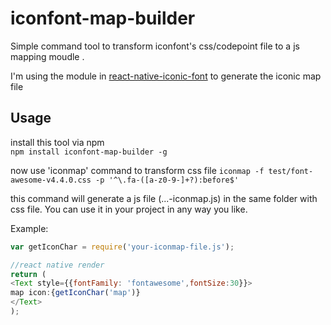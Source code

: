 # iconfont-map-builder  
Simple command tool to transform iconfont's css/codepoint file to a js mapping moudle .

I'm using the module in [react-native-iconic-font](<https://github.com/sospartan/react-native-iconic-font>) to generate the iconic map file

## Usage  
install this tool via npm  
`npm install iconfont-map-builder -g`  
  
now use 'iconmap' command to transform css file
`iconmap -f test/font-awesome-v4.4.0.css -p '^\.fa-([a-z0-9-]+?):before$'`

this command will generate a js  file (...-iconmap.js) in the same folder with css file. You can use it in your project in any way you like.  

Example:  

```javascript
var getIconChar = require('your-iconmap-file.js');

//react native render  
return (
<Text style={{fontFamily: 'fontawesome',fontSize:30}}>
map icon:{getIconChar('map')}
</Text>
);
```

